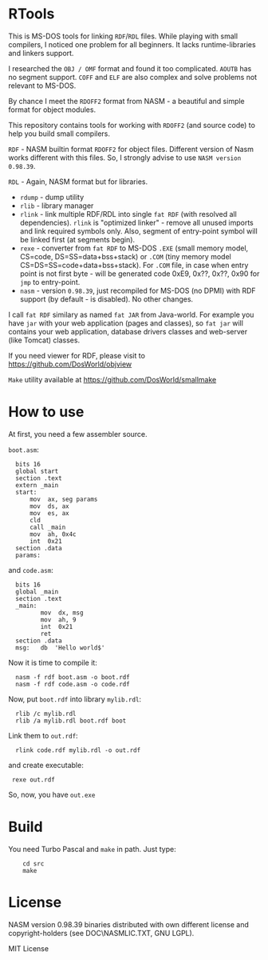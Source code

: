# RTools

This is MS-DOS tools for linking `RDF`/`RDL` files.
While playing with small compilers, I noticed one problem for all beginners.
It lacks runtime-libraries and linkers support.

I researched the `OBJ / OMF` format and found it too complicated.
`AOUTB` has no segment support. `COFF` and `ELF` are also complex and solve
problems not relevant to MS-DOS.

By chance I meet the `RDOFF2` format from NASM - a beautiful and simple
format for object modules.

This repository contains tools for working with `RDOFF2` (and source code)
to help you build small compilers.

`RDF` - NASM builtin format `RDOFF2` for object files. Different version of
Nasm works different with this files. So, I strongly advise to use
`NASM version 0.98.39`.

`RDL` - Again, NASM format but for libraries.

* `rdump` - dump utility
* `rlib` - library manager
* `rlink` - link multiple RDF/RDL into single `fat RDF` (with resolved
all dependencies). `rlink` is "optimized linker" - remove all unused
imports and link required symbols only. Also, segment of entry-point
symbol will be linked first (at segments begin).
* `rexe` - converter from `fat RDF` to MS-DOS `.EXE` (small memory model, CS=code,
DS=SS=data+bss+stack) or `.COM` (tiny memory model CS=DS=SS=code+data+bss+stack).
For `.COM` file, in case when entry point is not first byte - will be generated
code 0xE9, 0x??, 0x??, 0x90 for `jmp` to entry-point.
* `nasm` - version `0.98.39`, just recompiled for MS-DOS (no DPMI) with RDF support
(by default - is disabled). No other changes.

I call `fat RDF` similary as named `fat JAR` from Java-world. For example you
have `jar` with your web application (pages and classes), so `fat jar` will
contains your web application, database drivers classes and web-server (like
Tomcat) classes.

If you need viewer for RDF, please visit to https://github.com/DosWorld/objview

`Make` utility available at https://github.com/DosWorld/smallmake

# How to use

At first, you need a few assembler source.

`boot.asm`:

      bits 16
      global start
      section .text
      extern _main
      start:
          mov  ax, seg params
          mov  ds, ax
          mov  es, ax
          cld
          call _main
          mov  ah, 0x4c
          int  0x21
      section .data
      params:

and `code.asm`:
  
      bits 16
      global _main
      section .text
      _main:
             mov  dx, msg
             mov  ah, 9
             int  0x21
             ret
      section .data
      msg:   db  'Hello world$'

Now it is time to compile it:

      nasm -f rdf boot.asm -o boot.rdf
      nasm -f rdf code.asm -o code.rdf

Now, put `boot.rdf` into library `mylib.rdl`:

      rlib /c mylib.rdl
      rlib /a mylib.rdl boot.rdf boot

Link them to `out.rdf`:

      rlink code.rdf mylib.rdl -o out.rdf

and create executable: 

     rexe out.rdf

So, now, you have `out.exe` 

# Build

You need Turbo Pascal and `make` in path.
Just type:

        cd src
        make

# License

NASM version 0.98.39 binaries distributed with own different license
and copyright-holders (see DOC\NASMLIC.TXT, GNU LGPL).

MIT License

